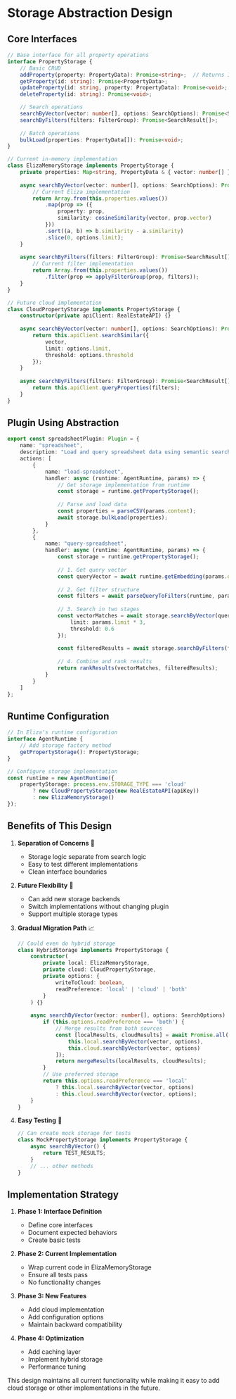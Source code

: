 # Storage Abstraction Design

## Core Interfaces

```typescript
// Base interface for all property operations
interface PropertyStorage {
    // Basic CRUD
    addProperty(property: PropertyData): Promise<string>;  // Returns ID
    getProperty(id: string): Promise<PropertyData>;
    updateProperty(id: string, property: PropertyData): Promise<void>;
    deleteProperty(id: string): Promise<void>;

    // Search operations
    searchByVector(vector: number[], options: SearchOptions): Promise<SearchResult[]>;
    searchByFilters(filters: FilterGroup): Promise<SearchResult[]>;
    
    // Batch operations
    bulkLoad(properties: PropertyData[]): Promise<void>;
}

// Current in-memory implementation
class ElizaMemoryStorage implements PropertyStorage {
    private properties: Map<string, PropertyData & { vector: number[] }>;
    
    async searchByVector(vector: number[], options: SearchOptions): Promise<SearchResult[]> {
        // Current Eliza implementation
        return Array.from(this.properties.values())
            .map(prop => ({
                property: prop,
                similarity: cosineSimilarity(vector, prop.vector)
            }))
            .sort((a, b) => b.similarity - a.similarity)
            .slice(0, options.limit);
    }
    
    async searchByFilters(filters: FilterGroup): Promise<SearchResult[]> {
        // Current filter implementation
        return Array.from(this.properties.values())
            .filter(prop => applyFilterGroup(prop, filters));
    }
}

// Future cloud implementation
class CloudPropertyStorage implements PropertyStorage {
    constructor(private apiClient: RealEstateAPI) {}
    
    async searchByVector(vector: number[], options: SearchOptions): Promise<SearchResult[]> {
        return this.apiClient.searchSimilar({
            vector,
            limit: options.limit,
            threshold: options.threshold
        });
    }
    
    async searchByFilters(filters: FilterGroup): Promise<SearchResult[]> {
        return this.apiClient.queryProperties(filters);
    }
}
```

## Plugin Using Abstraction

```typescript
export const spreadsheetPlugin: Plugin = {
    name: "spreadsheet",
    description: "Load and query spreadsheet data using semantic search",
    actions: [
        {
            name: "load-spreadsheet",
            handler: async (runtime: AgentRuntime, params) => {
                // Get storage implementation from runtime
                const storage = runtime.getPropertyStorage();
                
                // Parse and load data
                const properties = parseCSV(params.content);
                await storage.bulkLoad(properties);
            }
        },
        {
            name: "query-spreadsheet",
            handler: async (runtime: AgentRuntime, params) => {
                const storage = runtime.getPropertyStorage();
                
                // 1. Get query vector
                const queryVector = await runtime.getEmbedding(params.query);
                
                // 2. Get filter structure
                const filters = await parseQueryToFilters(runtime, params.query);
                
                // 3. Search in two stages
                const vectorMatches = await storage.searchByVector(queryVector, {
                    limit: params.limit * 3,
                    threshold: 0.6
                });
                
                const filteredResults = await storage.searchByFilters(filters);
                
                // 4. Combine and rank results
                return rankResults(vectorMatches, filteredResults);
            }
        }
    ]
};
```

## Runtime Configuration

```typescript
// In Eliza's runtime configuration
interface AgentRuntime {
    // Add storage factory method
    getPropertyStorage(): PropertyStorage;
}

// Configure storage implementation
const runtime = new AgentRuntime({
    propertyStorage: process.env.STORAGE_TYPE === 'cloud'
        ? new CloudPropertyStorage(new RealEstateAPI(apiKey))
        : new ElizaMemoryStorage()
});
```

## Benefits of This Design

1. **Separation of Concerns** 🎯
   - Storage logic separate from search logic
   - Easy to test different implementations
   - Clean interface boundaries

2. **Future Flexibility** 🔄
   - Can add new storage backends
   - Switch implementations without changing plugin
   - Support multiple storage types

3. **Gradual Migration Path** 📈
   ```typescript
   // Could even do hybrid storage
   class HybridStorage implements PropertyStorage {
       constructor(
           private local: ElizaMemoryStorage,
           private cloud: CloudPropertyStorage,
           private options: {
               writeToCloud: boolean,
               readPreference: 'local' | 'cloud' | 'both'
           }
       ) {}
       
       async searchByVector(vector: number[], options: SearchOptions) {
           if (this.options.readPreference === 'both') {
               // Merge results from both sources
               const [localResults, cloudResults] = await Promise.all([
                   this.local.searchByVector(vector, options),
                   this.cloud.searchByVector(vector, options)
               ]);
               return mergeResults(localResults, cloudResults);
           }
           // Use preferred storage
           return this.options.readPreference === 'local'
               ? this.local.searchByVector(vector, options)
               : this.cloud.searchByVector(vector, options);
       }
   }
   ```

4. **Easy Testing** 🧪
   ```typescript
   // Can create mock storage for tests
   class MockPropertyStorage implements PropertyStorage {
       async searchByVector() {
           return TEST_RESULTS;
       }
       // ... other methods
   }
   ```

## Implementation Strategy

1. **Phase 1: Interface Definition**
   - Define core interfaces
   - Document expected behaviors
   - Create basic tests

2. **Phase 2: Current Implementation**
   - Wrap current code in ElizaMemoryStorage
   - Ensure all tests pass
   - No functionality changes

3. **Phase 3: New Features**
   - Add cloud implementation
   - Add configuration options
   - Maintain backward compatibility

4. **Phase 4: Optimization**
   - Add caching layer
   - Implement hybrid storage
   - Performance tuning

This design maintains all current functionality while making it easy to add cloud storage or other implementations in the future.
